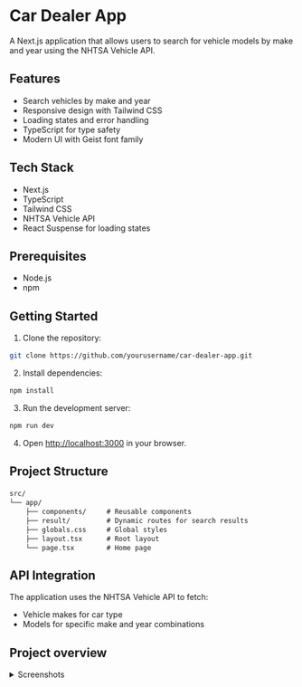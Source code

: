 # Car Dealer App

A Next.js application that allows users to search for vehicle models by make and year using the NHTSA Vehicle API.

## Features

- Search vehicles by make and year
- Responsive design with Tailwind CSS
- Loading states and error handling
- TypeScript for type safety
- Modern UI with Geist font family

## Tech Stack

- Next.js
- TypeScript
- Tailwind CSS
- NHTSA Vehicle API
- React Suspense for loading states

## Prerequisites

- Node.js
- npm

## Getting Started

1. Clone the repository:

```bash
git clone https://github.com/yourusername/car-dealer-app.git
```

2. Install dependencies:

```bash
npm install
```

3. Run the development server:

```bash
npm run dev
```

4. Open [http://localhost:3000](http://localhost:3000) in your browser.

## Project Structure

```
src/
└── app/
    ├── components/     # Reusable components
    ├── result/         # Dynamic routes for search results
    ├── globals.css     # Global styles
    ├── layout.tsx      # Root layout
    └── page.tsx        # Home page
```

## API Integration

The application uses the NHTSA Vehicle API to fetch:

- Vehicle makes for car type
- Models for specific make and year combinations

## Project overview

<details>
  <summary>Screenshots</summary>

In case of fetching error of makes user will see next:
![error.jpeg](readme-assets/main-page-error.jpeg)
If everything is ok, user can select make and year:
![main-page-select-make.png](readme-assets/main-page-select-make.png)
![main-page-select-year.png](readme-assets/main-page-select-year.png)
If user tried to enter not a number in a query:
![invalid-input-handling.png](readme-assets/invalid-input-handling.png)
If everything went good, user will see the list of models for selected make and year:
![success.png](readme-assets/success.png)

</details>
